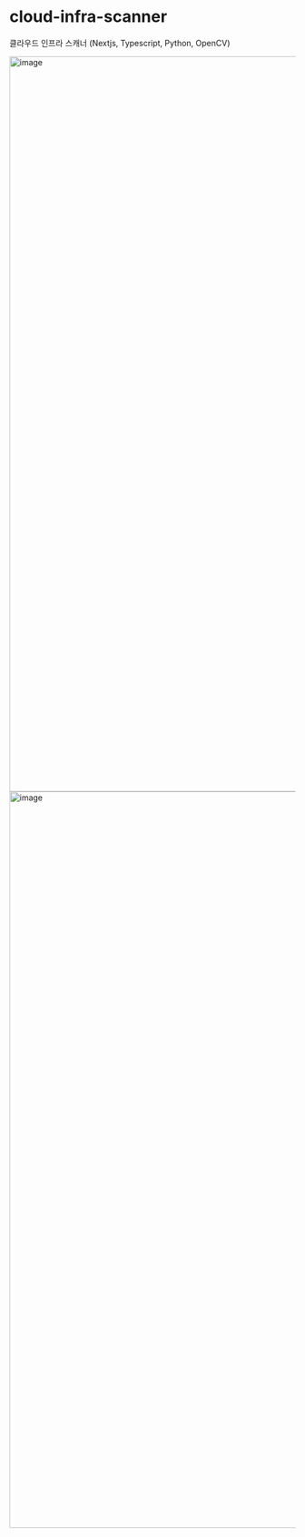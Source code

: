 # cloud-infra-scanner
클라우드 인프라 스캐너 (Nextjs, Typescript, Python, OpenCV)


<img width="1866" height="1295" alt="image" src="https://github.com/user-attachments/assets/8c5291e9-1e1e-4727-a7fc-f26e89b8de94" />


<img width="1682" height="1297" alt="image" src="https://github.com/user-attachments/assets/a5e891e9-5369-4e59-8e21-1c567c475568" />

